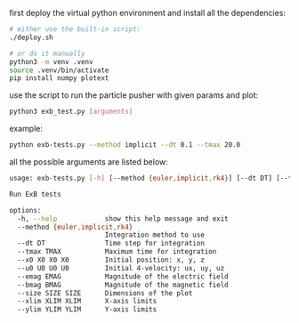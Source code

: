 first deploy the virtual python environment and install all the dependencies:
```sh
# either use the built-in script:
./deploy.sh

# or do it manually
python3 -m venv .venv
source .venv/bin/activate
pip install numpy plotext
```

use the script to run the particle pusher with given params and plot:
```sh
python3 exb_test.py [arguments]
```

example:
```sh
python exb-tests.py --method implicit --dt 0.1 --tmax 20.0
```

all the possible arguments are listed below:
```sh
usage: exb-tests.py [-h] [--method {euler,implicit,rk4}] [--dt DT] [--tmax TMAX] [--x0 X0 X0 X0] [--u0 U0 U0 U0] [--emag EMAG] [--bmag BMAG] [--size SIZE SIZE] [--xlim XLIM XLIM] [--ylim YLIM YLIM]

Run ExB tests

options:
  -h, --help            show this help message and exit
  --method {euler,implicit,rk4}
                        Integration method to use
  --dt DT               Time step for integration
  --tmax TMAX           Maximum time for integration
  --x0 X0 X0 X0         Initial position: x, y, z
  --u0 U0 U0 U0         Initial 4-velocity: ux, uy, uz
  --emag EMAG           Magnitude of the electric field
  --bmag BMAG           Magnitude of the magnetic field
  --size SIZE SIZE      Dimensions of the plot
  --xlim XLIM XLIM      X-axis limits
  --ylim YLIM YLIM      Y-axis limits
```
